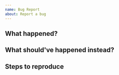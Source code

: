 ```yaml
---
name: Bug Report
about: Report a bug
---
```


## What happened?


## What should've happened instead?


## Steps to reproduce

[//]: # (Include host configuration: OS, lang version, etc.)
